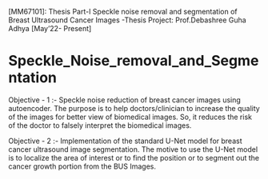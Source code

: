 [MM67101]: Thesis Part-I
Speckle noise removal and segmentation of Breast Ultrasound Cancer Images -Thesis Project: Prof.Debashree Guha Adhya [May’22- Present]


# Speckle_Noise_removal_and_Segmentation

Objective - 1 :- Speckle noise reduction of breast cancer images using autoencoder. The purpose is to help doctors/clinician to increase the quality of the images for better view of biomedical images. So, it reduces the risk of the doctor to falsely interpret the biomedical images.

Objective - 2 :- Implementation of the standard U-Net model for breast cancer ultrasound image segmentation. The motive to use the U-Net model is to localize the area of interest or to find the position or to segment out the cancer growth portion from the BUS Images.
